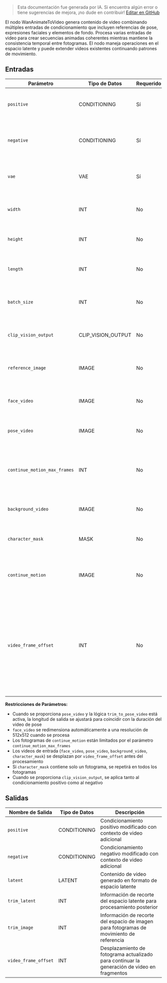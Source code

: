 > Esta documentación fue generada por IA. Si encuentra algún error o tiene sugerencias de mejora, ¡no dude en contribuir! [Editar en GitHub](https://github.com/Comfy-Org/embedded-docs/blob/main/comfyui_embedded_docs/docs/WanAnimateToVideo/es.md)

El nodo WanAnimateToVideo genera contenido de video combinando múltiples entradas de condicionamiento que incluyen referencias de pose, expresiones faciales y elementos de fondo. Procesa varias entradas de video para crear secuencias animadas coherentes mientras mantiene la consistencia temporal entre fotogramas. El nodo maneja operaciones en el espacio latente y puede extender videos existentes continuando patrones de movimiento.

## Entradas

| Parámetro | Tipo de Datos | Requerido | Rango | Descripción |
|-----------|-----------|----------|-------|-------------|
| `positive` | CONDITIONING | Sí | - | Condicionamiento positivo para guiar la generación hacia el contenido deseado |
| `negative` | CONDITIONING | Sí | - | Condicionamiento negativo para dirigir la generación lejos del contenido no deseado |
| `vae` | VAE | Sí | - | Modelo VAE utilizado para codificar y decodificar datos de imagen |
| `width` | INT | No | 16 a MAX_RESOLUTION | Ancho del video de salida en píxeles (valor por defecto: 832, paso: 16) |
| `height` | INT | No | 16 a MAX_RESOLUTION | Alto del video de salida en píxeles (valor por defecto: 480, paso: 16) |
| `length` | INT | No | 1 a MAX_RESOLUTION | Número de fotogramas a generar (valor por defecto: 77, paso: 4) |
| `batch_size` | INT | No | 1 a 4096 | Número de videos a generar simultáneamente (valor por defecto: 1) |
| `clip_vision_output` | CLIP_VISION_OUTPUT | No | - | Salida opcional del modelo de visión CLIP para condicionamiento adicional |
| `reference_image` | IMAGE | No | - | Imagen de referencia utilizada como punto de partida para la generación |
| `face_video` | IMAGE | No | - | Entrada de video que proporciona guía de expresiones faciales |
| `pose_video` | IMAGE | No | - | Entrada de video que proporciona guía de pose y movimiento |
| `continue_motion_max_frames` | INT | No | 1 a MAX_RESOLUTION | Número máximo de fotogramas para continuar desde el movimiento anterior (valor por defecto: 5, paso: 4) |
| `background_video` | IMAGE | No | - | Video de fondo para componer con el contenido generado |
| `character_mask` | MASK | No | - | Máscara que define regiones de personajes para procesamiento selectivo |
| `continue_motion` | IMAGE | No | - | Secuencia de movimiento anterior desde la cual continuar para consistencia temporal |
| `video_frame_offset` | INT | No | 0 a MAX_RESOLUTION | La cantidad de fotogramas a buscar en todos los videos de entrada. Se utiliza para generar videos más largos por fragmentos. Conectar a la salida video_frame_offset del nodo anterior para extender un video. (valor por defecto: 0, paso: 1) |

**Restricciones de Parámetros:**

- Cuando se proporciona `pose_video` y la lógica `trim_to_pose_video` está activa, la longitud de salida se ajustará para coincidir con la duración del video de pose
- `face_video` se redimensiona automáticamente a una resolución de 512x512 cuando se procesa
- Los fotogramas de `continue_motion` están limitados por el parámetro `continue_motion_max_frames`
- Los videos de entrada (`face_video`, `pose_video`, `background_video`, `character_mask`) se desplazan por `video_frame_offset` antes del procesamiento
- Si `character_mask` contiene solo un fotograma, se repetirá en todos los fotogramas
- Cuando se proporciona `clip_vision_output`, se aplica tanto al condicionamiento positivo como al negativo

## Salidas

| Nombre de Salida | Tipo de Datos | Descripción |
|-------------|-----------|-------------|
| `positive` | CONDITIONING | Condicionamiento positivo modificado con contexto de video adicional |
| `negative` | CONDITIONING | Condicionamiento negativo modificado con contexto de video adicional |
| `latent` | LATENT | Contenido de video generado en formato de espacio latente |
| `trim_latent` | INT | Información de recorte del espacio latente para procesamiento posterior |
| `trim_image` | INT | Información de recorte del espacio de imagen para fotogramas de movimiento de referencia |
| `video_frame_offset` | INT | Desplazamiento de fotograma actualizado para continuar la generación de video en fragmentos |
